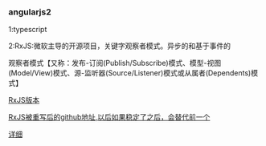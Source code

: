 ### angularjs2

1:typescript



2:RxJS:微软主导的开源项目，关键字观察者模式。异步的和基于事件的

观察者模式【又称：发布-订阅(Publish/Subscribe)模式、模型-视图(Model/View)模式、源-监听器(Source/Listener)模式或从属者(Dependents)模式】

[RxJS版本](https://github.com/Reactive-Extensions/RxJS)

[RxJS被重写后的github地址,以后如果稳定了之后，会替代前一个](https://github.com/ReactiveX/rxjs)

[详细](./RxJS.md)

